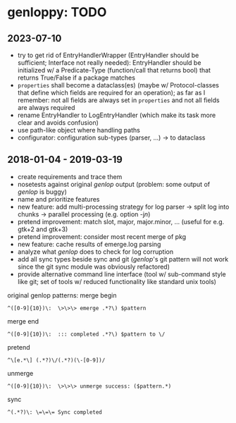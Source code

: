 # genloppy: TODO #

## 2023-07-10

* try to get rid of EntryHandlerWrapper (EntryHandler should be sufficient; Interface not really needed): EntryHandler
  should be initialized w/ a Predicate-Type (function/call that returns bool) that returns True/False if a package
  matches
* `properties` shall become a dataclass(es) (maybe w/ Protocol-classes that define which fields are required for an 
  operation); as far as I remember: not all fields are always set in `properties` and not all fields are always
  required
* rename EntryHandler to LogEntryHandler (which make its task more clear and avoids confusion)
* use path-like object where handling paths
* configurator: configuration sub-types (parser, ...) -> to dataclass

## 2018-01-04 - 2019-03-19

*   create requirements and trace them
*   nosetests against original *genlop* output (problem: some output of *genlop* is buggy)
*   name and prioritize features
*   new feature: add multi-processing strategy for log parser -> split log into chunks -> parallel processing (e.g. option -j*n*)
*   pretend improvement: match slot, major, major.minor, ... (useful for e.g. gtk+2 and gtk+3)
*   pretend improvement: consider most recent merge of pkg
*   new feature: cache results of emerge.log parsing
*   analyze what *genlop* does to check for log corruption
*   add all sync types beside sync and git (*genlop*'s git pattern will not work since the git sync module was obviously refactored)
*   provide alternative command line interface (tool w/ sub-command style like git; set of tools w/ reduced functionality like standard unix tools)

original genlop patterns:
merge begin
```
^([0-9]{10})\:  \>\>\> emerge .*?\) $pattern
```
merge end
```
^([0-9]{10})\:  ::: completed .*?\) $pattern to \/
```
pretend
```
^\[e.*\] (.*?)\/(.*?)(\-[0-9])/
```
unmerge
```
^([0-9]{10})\:  \>\>\> unmerge success: ($pattern.*)
```
sync
```
^(.*?)\: \=\=\= Sync completed
```
